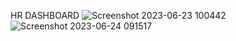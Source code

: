 HR DASHBOARD
![Screenshot 2023-06-23 100442](https://github.com/shrutiece/Power-Bi-Dashboard/assets/86507110/5acaf701-34ba-40fc-ab60-4b7e82730035)
![Screenshot 2023-06-24 091517](https://github.com/shrutiece/Power-Bi-Dashboard/assets/86507110/d195a51a-2c59-4816-8b93-1ee2f5bab8b8)
